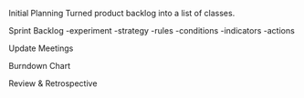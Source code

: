 Initial Planning
Turned product backlog into a list of classes.

Sprint Backlog
-experiment
  -strategy
  -rules
    -conditions
      -indicators
    -actions

Update Meetings

Burndown Chart

Review & Retrospective
